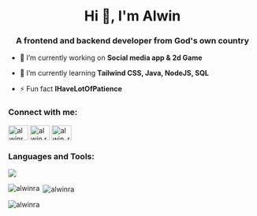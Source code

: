 <h1 align="center">Hi 👋, I'm Alwin</h1>
<h3 align="center">A frontend and backend developer from God's own country</h3>

- 🔭 I’m currently working on **Social media app & 2d Game**

- 🌱 I’m currently learning **Tailwind CSS, Java, NodeJS, SQL**

- ⚡ Fun fact **IHaveLotOfPatience**

<h3 align="left">Connect with me:</h3>
<p align="left">
<a href="https://stackoverflow.com/users/19282355/alwinra" target="blank"><img align="center" src="https://raw.githubusercontent.com/rahuldkjain/github-profile-readme-generator/master/src/images/icons/Social/stack-overflow.svg" alt="alwinra" height="30" width="40" /></a>
<a href="https://fb.com/alwin r ajeesh" target="blank"><img align="center" src="https://raw.githubusercontent.com/rahuldkjain/github-profile-readme-generator/master/src/images/icons/Social/facebook.svg" alt="alwin r ajeesh" height="30" width="40" /></a>
<a href="https://instagram.com/alwin_r_ajeesh" target="blank"><img align="center" src="https://raw.githubusercontent.com/rahuldkjain/github-profile-readme-generator/master/src/images/icons/Social/instagram.svg" alt="alwin_r_ajeesh" height="30" width="40" /></a>
</p>

<h3 align="left">Languages and Tools:</h3>

<img src="https://img.shields.io/badge/C%2B%2B-00599C?style=for-the-badge&logo=c%2B%2B&logoColor=white" />

<p><img align="left" src="https://github-readme-stats.vercel.app/api/top-langs?username=alwinra&show_icons=true&locale=en&layout=compact" alt="alwinra" /></p>

<p>&nbsp;<img align="center" src="https://github-readme-stats.vercel.app/api?username=alwinra&show_icons=true&locale=en" alt="alwinra" /></p>

<p><img align="center" src="https://github-readme-streak-stats.herokuapp.com/?user=alwinra&" alt="alwinra" /></p>
